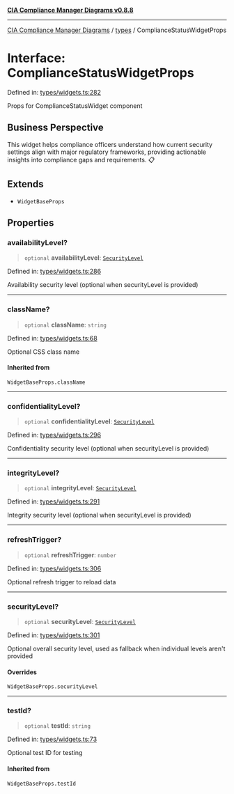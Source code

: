 [**CIA Compliance Manager Diagrams v0.8.8**](../../README.md)

***

[CIA Compliance Manager Diagrams](../../modules.md) / [types](../README.md) / ComplianceStatusWidgetProps

# Interface: ComplianceStatusWidgetProps

Defined in: [types/widgets.ts:282](https://github.com/Hack23/cia-compliance-manager/blob/67855c73d041b21b5f90a46884e0e48cd0961cda/src/types/widgets.ts#L282)

Props for ComplianceStatusWidget component

## Business Perspective

This widget helps compliance officers understand how current security
settings align with major regulatory frameworks, providing actionable
insights into compliance gaps and requirements. 📋

## Extends

- `WidgetBaseProps`

## Properties

### availabilityLevel?

> `optional` **availabilityLevel**: [`SecurityLevel`](../../index/type-aliases/SecurityLevel.md)

Defined in: [types/widgets.ts:286](https://github.com/Hack23/cia-compliance-manager/blob/67855c73d041b21b5f90a46884e0e48cd0961cda/src/types/widgets.ts#L286)

Availability security level (optional when securityLevel is provided)

***

### className?

> `optional` **className**: `string`

Defined in: [types/widgets.ts:68](https://github.com/Hack23/cia-compliance-manager/blob/67855c73d041b21b5f90a46884e0e48cd0961cda/src/types/widgets.ts#L68)

Optional CSS class name

#### Inherited from

`WidgetBaseProps.className`

***

### confidentialityLevel?

> `optional` **confidentialityLevel**: [`SecurityLevel`](../../index/type-aliases/SecurityLevel.md)

Defined in: [types/widgets.ts:296](https://github.com/Hack23/cia-compliance-manager/blob/67855c73d041b21b5f90a46884e0e48cd0961cda/src/types/widgets.ts#L296)

Confidentiality security level (optional when securityLevel is provided)

***

### integrityLevel?

> `optional` **integrityLevel**: [`SecurityLevel`](../../index/type-aliases/SecurityLevel.md)

Defined in: [types/widgets.ts:291](https://github.com/Hack23/cia-compliance-manager/blob/67855c73d041b21b5f90a46884e0e48cd0961cda/src/types/widgets.ts#L291)

Integrity security level (optional when securityLevel is provided)

***

### refreshTrigger?

> `optional` **refreshTrigger**: `number`

Defined in: [types/widgets.ts:306](https://github.com/Hack23/cia-compliance-manager/blob/67855c73d041b21b5f90a46884e0e48cd0961cda/src/types/widgets.ts#L306)

Optional refresh trigger to reload data

***

### securityLevel?

> `optional` **securityLevel**: [`SecurityLevel`](../../index/type-aliases/SecurityLevel.md)

Defined in: [types/widgets.ts:301](https://github.com/Hack23/cia-compliance-manager/blob/67855c73d041b21b5f90a46884e0e48cd0961cda/src/types/widgets.ts#L301)

Optional overall security level, used as fallback when individual levels aren't provided

#### Overrides

`WidgetBaseProps.securityLevel`

***

### testId?

> `optional` **testId**: `string`

Defined in: [types/widgets.ts:73](https://github.com/Hack23/cia-compliance-manager/blob/67855c73d041b21b5f90a46884e0e48cd0961cda/src/types/widgets.ts#L73)

Optional test ID for testing

#### Inherited from

`WidgetBaseProps.testId`
